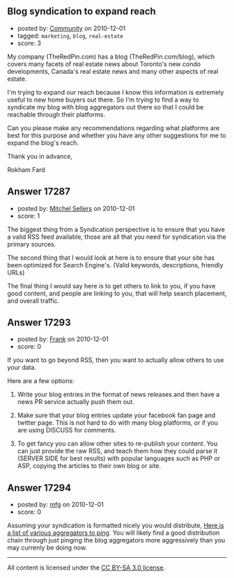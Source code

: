 ## Blog syndication to expand reach

- posted by: [Community](https://stackexchange.com/users/-1/-1-community) on 2010-12-01
- tagged: `marketing`, `blog`, `real-estate`
- score: 3

My company (TheRedPin.com) has a blog (TheRedPin.com/blog), which covers many facets of real estate news about Toronto's new condo developments, Canada's real estate news and many other aspects of real estate. 

I'm trying to expand our reach because I know this information is extremely useful to new home buyers out there. So I'm trying to find a way to syndicate my blog with blog aggregators out there so that I could be reachable through their platforms. 

Can you please make any recommendations regarding what platforms are best for this purpose and whether you have any other suggestions for me to expand the blog's reach.

Thank you in advance,

Rokham Fard


## Answer 17287

- posted by: [Mitchel Sellers](https://stackexchange.com/users/-1/724-mitchel-sellers) on 2010-12-01
- score: 1

The biggest thing from a Syndication perspective is to ensure that you have a valid RSS feed available, those are all that you need for syndication via the primary sources.

The second thing that I would look at here is to ensure that your site has been optimized for Search Engine's.  (Valid keywords, descriptions, friendly URLs)

The final thing I would say here is to get others to link to you, if you have good content, and people are linking to you, that will help search placement, and overall traffic.


## Answer 17293

- posted by: [Frank](https://stackexchange.com/users/-1/4858-frank) on 2010-12-01
- score: 0

If you want to go beyond RSS, then you want to actually allow others to use your data.

Here are a few options:
1. Write your blog entries in the format of news releases and then have a news PR service actually push them out.  

2. Make sure that your blog entries update your facebook fan page and twitter page.  This is not hard to do with many blog platforms, or if you are using DISCUSS for comments. 

3. To get fancy you can allow other sites to re-publish your content.  You can just provide the raw RSS, and teach them how they could parse it (SERVER SIDE for best results) with popular languages such as PHP or ASP, copying the articles to their own blog or site. 


## Answer 17294

- posted by: [mfg](https://stackexchange.com/users/-1/4476-mfg) on 2010-12-01
- score: 0

<p>Assuming your syndication is formatted nicely you would distribute, <a href="http://webmasters.stackexchange.com/q/3041/1920">Here is a list of various aggregators to ping</a>. You will likely find a good distribution chain through just pinging the blog aggregators more aggressively than you may currenly be doing now.</p>




---

All content is licensed under the [CC BY-SA 3.0 license](https://creativecommons.org/licenses/by-sa/3.0/).
